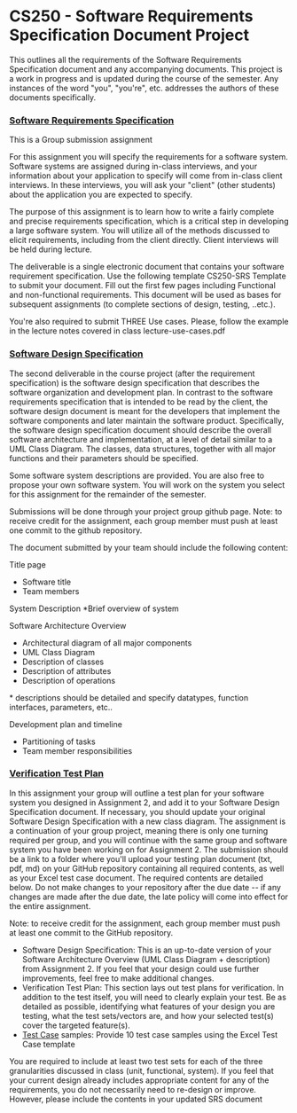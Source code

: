 # CS250 - Software Requirements Specification Document Project

This outlines all the requirements of the Software Requirements Specification document and any accompanying documents. This project is a work in progress and is updated during the course of the semester. Any instances of the word "you", "you're", etc. addresses the authors of these documents specifically.

### [Software Requirements Specification](https://github.com/RasJazz/CS250/blob/02ba6fc4187e4b8ecdc70ad0cb21218f8444e579/SRS.pdf)

This is a Group submission assignment

For this assignment you will specify the requirements for a software system. Software systems are assigned during in-class interviews, and your information about your application to specify will come from in-class client interviews. In these interviews, you will ask your "client" (other students) about the application you are expected to specify.

The purpose of this assignment is to learn how to write a fairly complete and precise requirements specification, which is a critical step in developing a large software system. You will utilize all of the methods discussed to elicit requirements, including from the client directly. Client interviews will be held during lecture. 

The deliverable is a single electronic document that contains your software requirement specification. Use the following template CS250-SRS Template to submit your document. Fill out the first few pages including Functional and non-functional requirements. This document will be used as bases for subsequent assignments (to complete sections of design, testing, ..etc.).

You're also required to submit THREE Use cases. Please, follow the example in the lecture notes covered in class lecture-use-cases.pdf

### [Software Design Specification](https://github.com/RasJazz/CS250/blob/02ba6fc4187e4b8ecdc70ad0cb21218f8444e579/Test_Plan_Docs/SDS.pdf)

The second deliverable in the course project (after the requirement specification) is the software design specification that describes the software organization and development plan. In contrast to the software requirements specification that is intended to be read by the client, the software design document is meant for the developers that implement the software components and later maintain the software product. Specifically, the software design specification document should describe the overall software architecture and implementation, at a level of detail similar to a UML Class Diagram. The classes, data structures, together with all major functions and their parameters should be specified.

Some software system descriptions are provided. You are also free to propose your own software system. You will work on the system you select for this assignment for the remainder of the semester.

Submissions will be done through your project group github page.
Note: to receive credit for the assignment, each group member must push at least one commit to the github repository.

The document submitted by your team should include the following content:

Title page
* Software title
* Team members

System Description
*Brief overview of system

Software Architecture Overview
* Architectural diagram of all major components
* UML Class Diagram
* Description of classes
* Description of attributes
* Description of operations

\* descriptions should be detailed and specify datatypes, function interfaces, parameters, etc..

Development plan and timeline
* Partitioning of tasks
* Team member responsibilities

### [Verification Test Plan](https://github.com/RasJazz/CS250/blob/02ba6fc4187e4b8ecdc70ad0cb21218f8444e579/Test_Plan_Docs/Verification_Test_Plan.pdf)

In this assignment your group will outline a test plan for your software system you designed in Assignment 2, and add it to your Software Design Specification document. If necessary, you should update your original Software Design Specification with a new class diagram. The assignment is a continuation of your group project, meaning there is only one turning required per group, and you will continue with the same group and software system you have been working on for Assignment 2. The submission should be a link to a folder where you'll upload your testing plan document (txt, pdf, md) on your GitHub repository containing all required contents, as well as your Excel test case document. The required contents are detailed below. Do not make changes to your repository after the due date -- if any changes are made after the due date, the late policy will come into effect for the entire assignment.

Note: to receive credit for the assignment, each group member must push at least one commit to the GitHub repository.
* Software Design Specification: This is an up-to-date version of your Software Architecture Overview (UML Class Diagram + description) from Assignment 2. If you feel that your design could use further improvements, feel free to make additional changes.
* Verification Test Plan: This section lays out test plans for verification.  In addition to the test itself, you will need to clearly explain your test. Be as detailed as possible, identifying what features of your design you are testing, what the test sets/vectors are, and how your selected test(s) cover the targeted feature(s).
* [Test Case](https://github.com/RasJazz/CS250/blob/02ba6fc4187e4b8ecdc70ad0cb21218f8444e579/Test_Plan_Docs/Test_Cases_Spreadsheet.pdf) samples: Provide 10 test case samples using the Excel Test Case template 

You are required to include at least two test sets for each of the three granularities discussed in class (unit, functional, system).
If you feel that your current design already includes appropriate content for any of the requirements, you do not necessarily need to re-design or improve. However, please include the contents in your updated SRS document
